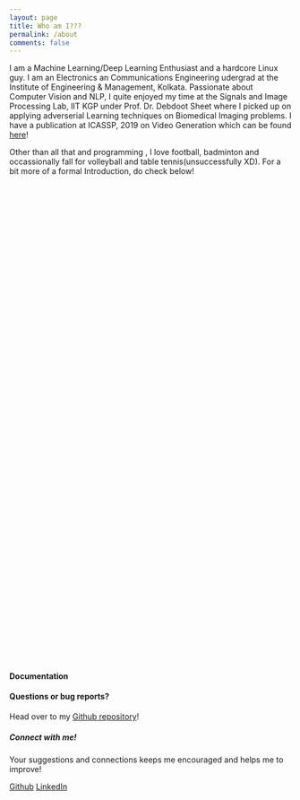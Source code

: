 ```yaml
---
layout: page
title: Who am I???
permalink: /about
comments: false
---
```


<div class="row">
<div class="col-md-8 pr-5">

<p>I am a Machine Learning/Deep Learning Enthusiast and a hardcore Linux guy. I am an Electronics an Communications Engineering udergrad at the Institute of Engineering & Management, Kolkata. Passionate about Computer Vision and NLP, I quite enjoyed my time at the Signals and Image Processing Lab, IIT KGP under Prof. Dr. Debdoot Sheet where I picked up on applying adverserial Learning techniques on Biomedical Imaging problems. I have a publication at ICASSP, 2019 on Video Generation which can be found <a href="https://ieeexplore.ieee.org/document/8682158">here</a>! </p>

<p>Other than all that and programming , I love football, badminton and occassionally fall for volleyball and table tennis(unsuccessfully XD). For a bit more of a formal Introduction, do check below!</p> 
<!--<p class="mb-5"><img class="shadow-lg" src="{{site.baseurl}}/assets/images/res.png" alt="Resume" /></p>-->
<object data="{{site.baseurl}}/assets/resume (1).pdf" type="application/pdf" width="780px" height="850px">
    <embed src="https://drive.google.com/viewerng/
viewer?embedded=true&url={{site.baseurl}}/assets/images/resume (1).pdf" width="780px" height="850px">
    <!--    <p>This browser does not support PDFs. Please download the PDF to view it: <a href="{{site.baseurl}}/assets/images/resume (1).pdf">Download PDF</a>.</p>-->
</object>
<h4>Documentation</h4>

<h4>Questions or bug reports?</h4>

<p>Head over to my <a href="https://github.com/spandanji">Github repository</a>!</p>

</div>

<div class="col-md-4">

<div class="sticky-top sticky-top-80">
<h5>Connect with me!</h5>

<p>Your suggestions and connections keeps me encouraged and helps me to improve!
<!-- <a target="_blank" href="https://github.com/wowthemesnet/mediumish-theme-jekyll">Mediumish <i class="fab fa-github"></i></a>.-->
</p> 

<a target="_blank" href="https://github.com/spandanji" class="btn btn-danger">Github</a> <a target="_blank" href="https://www.linkedin.com/in/spandanghosh2/" class="btn btn-warning">LinkedIn</a>

</div>
</div>
</div>

